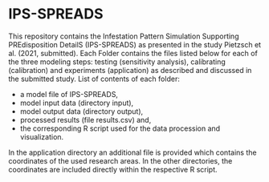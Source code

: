 # IPS-SPREADS

This repository contains the Infestation Pattern Simulation Supporting PREdisposition DetailS (IPS-SPREADS) as presented in the study Pietzsch et al. (2021, submitted). Each Folder contains the files listed below for each of the three modeling steps: testing (sensitivity analysis), calibrating (calibration) and experiments (application) as described and discussed in the submitted study.
List of contents of each folder:
+ a model file of IPS-SPREADS,
+ model input data (directory input),
+ model output data (directory output),
+ processed results (file results.csv) and,
+ the corresponding R script used for the data procession and visualization.

In the application directory an additional file is provided which contains the coordinates of the used research areas. In the other directories, the coordinates are included directly within the respective R script.
